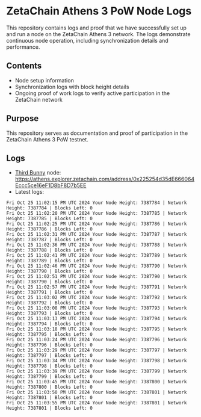 # ZetaChain Athens 3 PoW Node Logs
This repository contains logs and proof that we have successfully set up and run a node on the ZetaChain Athens 3 network. The logs demonstrate continuous node operation, including synchronization details and performance.

## Contents
- Node setup information
- Synchronization logs with block height details
- Ongoing proof of work logs to verify active participation in the ZetaChain network

## Purpose
This repository serves as documentation and proof of participation in the ZetaChain Athens 3 PoW testnet.

## Logs

- [Third Bunny](https://thirdbunny.xyz/) node: https://athens.explorer.zetachain.com/address/0x225254d35dE666064Eccc5ce16eF1D8bF8D7b5EE
- Latest logs:
```
Fri Oct 25 11:02:15 PM UTC 2024 Your Node Height: 7387784 | Network Height: 7387784 | Blocks Left: 0
Fri Oct 25 11:02:20 PM UTC 2024 Your Node Height: 7387785 | Network Height: 7387785 | Blocks Left: 0
Fri Oct 25 11:02:25 PM UTC 2024 Your Node Height: 7387786 | Network Height: 7387786 | Blocks Left: 0
Fri Oct 25 11:02:31 PM UTC 2024 Your Node Height: 7387787 | Network Height: 7387787 | Blocks Left: 0
Fri Oct 25 11:02:36 PM UTC 2024 Your Node Height: 7387788 | Network Height: 7387788 | Blocks Left: 0
Fri Oct 25 11:02:41 PM UTC 2024 Your Node Height: 7387789 | Network Height: 7387789 | Blocks Left: 0
Fri Oct 25 11:02:46 PM UTC 2024 Your Node Height: 7387790 | Network Height: 7387790 | Blocks Left: 0
Fri Oct 25 11:02:51 PM UTC 2024 Your Node Height: 7387790 | Network Height: 7387790 | Blocks Left: 0
Fri Oct 25 11:02:57 PM UTC 2024 Your Node Height: 7387791 | Network Height: 7387791 | Blocks Left: 0
Fri Oct 25 11:03:02 PM UTC 2024 Your Node Height: 7387792 | Network Height: 7387792 | Blocks Left: 0
Fri Oct 25 11:03:08 PM UTC 2024 Your Node Height: 7387793 | Network Height: 7387793 | Blocks Left: 0
Fri Oct 25 11:03:13 PM UTC 2024 Your Node Height: 7387794 | Network Height: 7387794 | Blocks Left: 0
Fri Oct 25 11:03:18 PM UTC 2024 Your Node Height: 7387795 | Network Height: 7387795 | Blocks Left: 0
Fri Oct 25 11:03:24 PM UTC 2024 Your Node Height: 7387796 | Network Height: 7387796 | Blocks Left: 0
Fri Oct 25 11:03:29 PM UTC 2024 Your Node Height: 7387797 | Network Height: 7387797 | Blocks Left: 0
Fri Oct 25 11:03:34 PM UTC 2024 Your Node Height: 7387798 | Network Height: 7387798 | Blocks Left: 0
Fri Oct 25 11:03:39 PM UTC 2024 Your Node Height: 7387799 | Network Height: 7387799 | Blocks Left: 0
Fri Oct 25 11:03:45 PM UTC 2024 Your Node Height: 7387800 | Network Height: 7387800 | Blocks Left: 0
Fri Oct 25 11:03:50 PM UTC 2024 Your Node Height: 7387801 | Network Height: 7387801 | Blocks Left: 0
Fri Oct 25 11:03:55 PM UTC 2024 Your Node Height: 7387801 | Network Height: 7387801 | Blocks Left: 0
```
